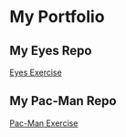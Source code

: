 # My Portfolio
## My Eyes Repo
<a href="http://cforozco.github.io/eyes"> Eyes Exercise</a>
## My Pac-Man Repo
<a href="http://cforozco.github.io/Pac-man-Exercise"> Pac-Man Exercise </a>
